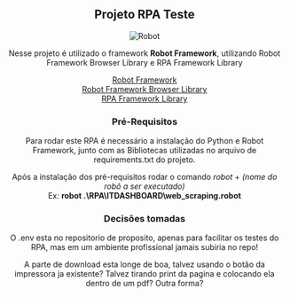 

<div align="center">

## Projeto RPA Teste

 ![Robot](https://robotframework.org/img/RF.svg)

Nesse projeto é utilizado o framework **Robot Framework**, utilizando Robot Framework Browser Library e RPA Framework Library

[Robot Framework](https://github.com/robotframework/robotframework) <br>
[Robot Framework Browser Library](https://robotframework-browser.org/)<br>
[RPA Framework Library](https://rpaframework.org/)

### Pré-Requisitos

Para rodar este RPA é necessário a instalação do Python e Robot Framework, junto com as Bibliotecas utilizadas no
arquivo de requirements.txt do projeto.

Após a instalação dos pré-requisitos rodar o comando *robot* + *(nome do robô a ser executado)*<br>
Ex:  **robot .\RPA\ITDASHBOARD\web_scraping.robot**


### Decisões tomadas 

O .env esta no repositorio de proposito, apenas para facilitar os testes do RPA, mas em um ambiente profissional jamais subiria no repo!

A parte de download esta longe de boa, talvez usando o botão da impressora ja existente? Talvez tirando print da pagina e colocando ela dentro de um pdf? Outra forma?

</div>
